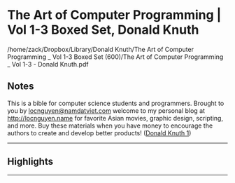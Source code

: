 # The Art of Computer Programming | Vol 1-3 Boxed Set, Donald Knuth
/home/zack/Dropbox/Library/Donald Knuth/The Art of Computer Programming _ Vol 1-3 Boxed Set (600)/The Art of Computer Programming _ Vol 1-3 - Donald Knuth.pdf
## Notes
This is a bible for computer science students and programmers. Brought to you by locnguyen@namdatviet.com welcome to my personal blog at http://locnguyen.name for favorite Asian movies, graphic design, scripting, and more. Buy these materials when you have money to encourage the authors to create and develop better products! (<a href="file:////home/zack/Dropbox/Library/Donald Knuth/The Art of Computer Programming _ Vol 1-3 Boxed Set (600)/The Art of Computer Programming _ Vol 1-3 - Donald Knuth.pdf#page=1" target="_blank">Donald Knuth 1</a>)</p><hr>
## Highlights
<hr>
